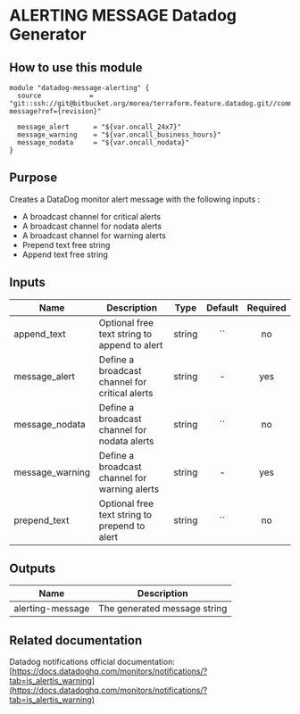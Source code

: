 # ALERTING MESSAGE Datadog Generator

## How to use this module

```
module "datadog-message-alerting" {
  source            = "git::ssh://git@bitbucket.org/morea/terraform.feature.datadog.git//common/alerting-message?ref={revision}"

  message_alert      = "${var.oncall_24x7}"
  message_warning    = "${var.oncall_business_hours}"
  message_nodata     = "${var.oncall_nodata}"
}
```

## Purpose

Creates a DataDog monitor alert message with the following inputs :

* A broadcast channel for critical alerts
* A broadcast channel for nodata alerts
* A broadcast channel for warning alerts
* Prepend text free string
* Append text free string

## Inputs

| Name | Description | Type | Default | Required |
|------|-------------|:----:|:-----:|:-----:|
| append_text | Optional free text string to append to alert | string | `` | no |
| message_alert | Define a broadcast channel for critical alerts | string | - | yes |
| message_nodata | Define a broadcast channel for nodata alerts | string | `` | no |
| message_warning | Define a broadcast channel for warning alerts | string | - | yes |
| prepend_text | Optional free text string to prepend to alert | string | `` | no |

## Outputs

| Name | Description |
|------|-------------|
| alerting-message | The generated message string |

## Related documentation

Datadog notifications official documentation: [https://docs.datadoghq.com/monitors/notifications/?tab=is_alertis_warning](https://docs.datadoghq.com/monitors/notifications/?tab=is_alertis_warning)
